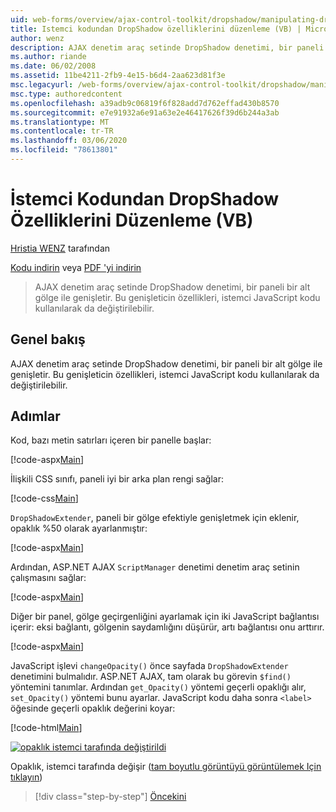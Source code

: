 ```yaml
---
uid: web-forms/overview/ajax-control-toolkit/dropshadow/manipulating-dropshadow-properties-from-client-code-vb
title: Istemci kodundan DropShadow özelliklerini düzenleme (VB) | Microsoft Docs
author: wenz
description: AJAX denetim araç setinde DropShadow denetimi, bir paneli bir alt gölge ile genişletir. Bu genişleticin özellikleri, istemci Javano kullanılarak da değiştirilebilir...
ms.author: riande
ms.date: 06/02/2008
ms.assetid: 11be4211-2fb9-4e15-b6d4-2aa623d81f3e
msc.legacyurl: /web-forms/overview/ajax-control-toolkit/dropshadow/manipulating-dropshadow-properties-from-client-code-vb
msc.type: authoredcontent
ms.openlocfilehash: a39adb9c06819f6f828add7d762effad430b8570
ms.sourcegitcommit: e7e91932a6e91a63e2e46417626f39d6b244a3ab
ms.translationtype: MT
ms.contentlocale: tr-TR
ms.lasthandoff: 03/06/2020
ms.locfileid: "78613801"
---
```

# <a name="manipulating-dropshadow-properties-from-client-code-vb"></a>İstemci Kodundan DropShadow Özelliklerini Düzenleme (VB)

[Hristia WENZ](https://github.com/wenz) tarafından

[Kodu indirin](https://download.microsoft.com/download/5/1/6/51652a81-500b-4f6b-88d3-617103e7941e/DropShadow2.vb.zip) veya [PDF 'yi indirin](https://download.microsoft.com/download/b/6/a/b6ae89ee-df69-4c87-9bfb-ad1eb2b23373/dropshadow2VB.pdf)

> AJAX denetim araç setinde DropShadow denetimi, bir paneli bir alt gölge ile genişletir. Bu genişleticin özellikleri, istemci JavaScript kodu kullanılarak da değiştirilebilir.

## <a name="overview"></a>Genel bakış

AJAX denetim araç setinde DropShadow denetimi, bir paneli bir alt gölge ile genişletir. Bu genişleticin özellikleri, istemci JavaScript kodu kullanılarak da değiştirilebilir.

## <a name="steps"></a>Adımlar

Kod, bazı metin satırları içeren bir panelle başlar:

[!code-aspx[Main](manipulating-dropshadow-properties-from-client-code-vb/samples/sample1.aspx)]

İlişkili CSS sınıfı, paneli iyi bir arka plan rengi sağlar:

[!code-css[Main](manipulating-dropshadow-properties-from-client-code-vb/samples/sample2.css)]

`DropShadowExtender`, paneli bir gölge efektiyle genişletmek için eklenir, opaklık %50 olarak ayarlanmıştır:

[!code-aspx[Main](manipulating-dropshadow-properties-from-client-code-vb/samples/sample3.aspx)]

Ardından, ASP.NET AJAX `ScriptManager` denetimi denetim araç setinin çalışmasını sağlar:

[!code-aspx[Main](manipulating-dropshadow-properties-from-client-code-vb/samples/sample4.aspx)]

Diğer bir panel, gölge geçirgenliğini ayarlamak için iki JavaScript bağlantısı içerir: eksi bağlantı, gölgenin saydamlığını düşürür, artı bağlantısı onu arttırır.

[!code-aspx[Main](manipulating-dropshadow-properties-from-client-code-vb/samples/sample5.aspx)]

JavaScript işlevi `changeOpacity()` önce sayfada `DropShadowExtender` denetimini bulmalıdır. ASP.NET AJAX, tam olarak bu görevin `$find()` yöntemini tanımlar. Ardından `get_Opacity()` yöntemi geçerli opaklığı alır, `set_Opacity()` yöntemi bunu ayarlar. JavaScript kodu daha sonra `<label>` öğesinde geçerli opaklık değerini koyar:

[!code-html[Main](manipulating-dropshadow-properties-from-client-code-vb/samples/sample6.html)]

[![opaklık istemci tarafında değiştirildi](manipulating-dropshadow-properties-from-client-code-vb/_static/image2.png)](manipulating-dropshadow-properties-from-client-code-vb/_static/image1.png)

Opaklık, istemci tarafında değişir ([tam boyutlu görüntüyü görüntülemek Için tıklayın](manipulating-dropshadow-properties-from-client-code-vb/_static/image3.png))

> [!div class="step-by-step"]
> [Öncekini](adjusting-the-z-index-of-a-dropshadow-vb.md)
